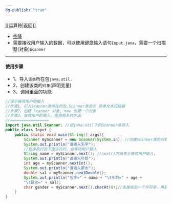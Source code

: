 ```yaml
---
dg-publish: "true"
---
```

[[运算符|返回]]

- [空降](https://www.bilibili.com/video/BV1fh411y7R8?t=9.9&p=86) 
- 需要接收用户输入的数据，可以使用键盘输入语句`Input.java`，需要一个扫描器(对象)`Scanner`
---
#### 使用步骤
- 1、导入`该类`所在包`java.util.`
- 2、创建该类的`对象`(声明变量)
- 3、调用里面的功能
```java
//演示接收用户的输入
//步骤1、引入Scanner类所在的包,Scanner类表示 简单文本扫描器
//步骤2、创建 Scanner 对象, new 创建一个对象
//步骤3、接收用户的输入，使用相关的方法
//=================
import java.util.Scanner; //把java.util下的Scanner类导入
public class Input {
	public static void main(String[] args){
		Scanner myScanner = new Scanner(System.in); //创建Scanner类的对象 
		System.out.println("请输入名字");
		//程序执行到下面这行时，会等待用户输入
		String name = myScanner.next(); //next()方法表示接收用户输入，
		System.out.println("请输入年龄");
		int age = myScanner.nextInt();
		System.out.println("请输入薪水");
		double sal = myScanner.nextDouble();
		System.out.println("名字=" + name + "\t年龄=" + age + 
		"\t薪水=" + sal);
		char gender = myScanner.next().charAt(0);//先接收到一个字符串，再取出字符串内第一个字符
	}
}
```